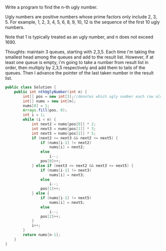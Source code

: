 Write a program to find the n-th ugly number.

Ugly numbers are positive numbers whose prime factors only include 2, 3, 5. For example, 1, 2, 3, 4, 5, 6, 8, 9, 10, 12 is the sequence of the first 10 ugly numbers.

Note that 1 is typically treated as an ugly number, and n does not exceed 1690.

Thoughts: maintain 3 queues, starting with 2,3,5. Each time i'm taking the smallest head among the queues and add to the result list.
However, if at least one queue is empty, i'm going to take a number from result list in order, then multiply by 2,3,5 respectively and add them to tails of the queues.
Then I advance the pointer of the last taken number in the result list.
```java
public class Solution {
    public int nthUglyNumber(int n) {
        int[] pos = new int[3];//denotes which ugly number each row already multipled
        int[] nums = new int[n];
        nums[0] = 1;
        Arrays.fill(pos, 0);
        int i = 1;
        while (i < n) {
            int next2 = nums[pos[0]] * 2;
            int next3 = nums[pos[1]] * 3;
            int next5 = nums[pos[2]] * 5;
            if (next2 <= next3 && next2 <= next5) {
                if (nums[i-1] != next2) 
                    nums[i] = next2;
                else
                    i--;
                pos[0]++;
            } else if (next3 <= next2 && next3 <= next5) {
                if (nums[i-1] != next3)
                    nums[i] = next3;
                else
                    i--;
                pos[1]++;
            } else {
                if (nums[i-1] != next5)
                    nums[i] = next5;
                else
                	i--;
                pos[2]++;
            }
            i++;
        }
        return nums[n-1];
    }
}
```
